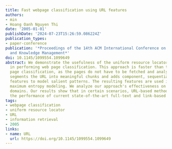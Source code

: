 ```yaml
---
title: Fast webpage classification using URL features
authors:
- min
- Hoang Oanh Nguyen Thi
date: '2005-01-01'
publishDate: '2024-07-23T15:26:59.086224Z'
publication_types:
- paper-conference
publication: '*Proceedings of the 14th ACM International Conference on Information
  and Knowledge Management*'
doi: 10.1145/1099554.1099649
abstract: We demonstrate the usefulness of the uniform resource locator (URL) alone
  in performing web page classification. This approach is faster than typical web
  page classification, as the pages do not have to be fetched and analyzed. Our approach
  segments the URL into meaningful chunks and adds component, sequential and orthographic
  features to model salient patterns. The resulting features are used in supervised
  maximum entropy modeling. We analyze our approach's effectiveness on two standardized
  domains. Our results show that in certain scenarios, URL-based methods approach
  the performance of current state-of-the-art full-text and link-based methods.
tags:
- webpage classification
- uniform resource locator
- URL
- information retrieval
- 2005
links:
- name: URL
  url: https://doi.org/10.1145/1099554.1099649
---
```

